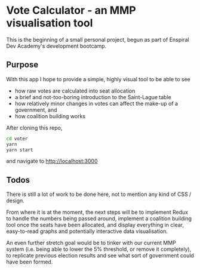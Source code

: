 # Vote Calculator - an MMP visualisation tool

This is the beginning of a small personal project, begun as part of Enspiral Dev Academy's development bootcamp.


## Purpose

With this app I hope to provide a simple, highly visual tool to be able to see

* how raw votes are calculated into seat allocation
* a brief and not-too-boring introduction to the Saint-Lague table
* how relatively minor changes in votes can affect the make-up of a government, and
* how coalition building works


After cloning this repo, 

```sh
cd voter
yarn
yarn start
```

and navigate to [http://localhost:3000](http://localhost:3000)


## Todos

There is still a lot of work to be done here, not to mention any kind of CSS / design.

From where it is at the moment, the next steps will be to implement Redux to handle the numbers being passed around, implement a coalition building tool once the seats have been allocated, and display everything in clear, easy-to-read graphs and potentially interactive data visualisation.

An even further stretch goal would be to tinker with our current MMP system (i.e. being able to lower the 5% threshold, or remove it completely), to replicate previous election results and see what sort of government could have been formed.